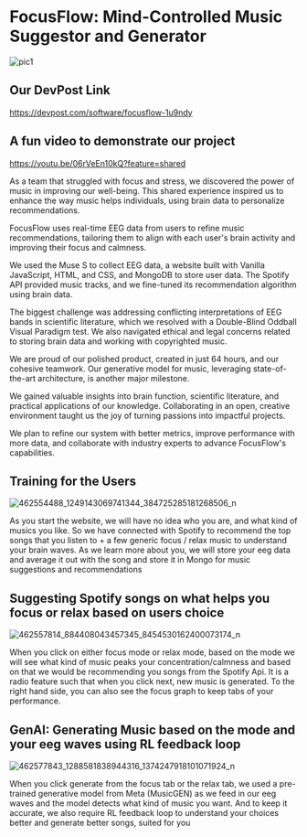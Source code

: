 # **FocusFlow: Mind-Controlled Music Suggestor and Generator**

![pic1](https://github.com/user-attachments/assets/3f8fd5ba-7a16-4432-9606-070b6491bb2d)

## Our DevPost Link
https://devpost.com/software/focusflow-1u9ndy

## A fun video to demonstrate our project

https://youtu.be/06rVeEn10kQ?feature=shared

As a team that struggled with focus and stress, we discovered the power of music in improving our well-being. This shared experience inspired us to enhance the way music helps individuals, using brain data to personalize recommendations.

FocusFlow uses real-time EEG data from users to refine music recommendations, tailoring them to align with each user's brain activity and improving their focus and calmness.

We used the Muse S to collect EEG data, a website built with Vanilla JavaScript, HTML, and CSS, and MongoDB to store user data. The Spotify API provided music tracks, and we fine-tuned its recommendation algorithm using brain data.

The biggest challenge was addressing conflicting interpretations of EEG bands in scientific literature, which we resolved with a Double-Blind Oddball Visual Paradigm test. We also navigated ethical and legal concerns related to storing brain data and working with copyrighted music.

We are proud of our polished product, created in just 64 hours, and our cohesive teamwork. Our generative model for music, leveraging state-of-the-art architecture, is another major milestone.

We gained valuable insights into brain function, scientific literature, and practical applications of our knowledge. Collaborating in an open, creative environment taught us the joy of turning passions into impactful projects.

We plan to refine our system with better metrics, improve performance with more data, and collaborate with industry experts to advance FocusFlow's capabilities.

## Training for the Users

![462554488_1249143069741344_384725285181268506_n](https://github.com/user-attachments/assets/7121d5d9-520c-45af-b2c6-0b7661110dfe)

As you start the website, we will have no idea who you are, and what kind of musics you like. So we have connected with Spotify to recommend the top songs that you listen to + a few generic focus / relax music to understand your brain waves. As we learn more about you, we will store your eeg data and average it out with the song and store it in Mongo for music suggestions and recommendations


## Suggesting Spotify songs on what helps you focus or relax based on users choice

![462557814_884408043457345_8454530162400073174_n](https://github.com/user-attachments/assets/c4635071-e7c5-4f6d-ad3a-f8f06616af5e)

When you click on either focus mode or relax mode, based on the mode we will see what kind of music peaks your concentration/calmness and based on that we would be recommending you songs from the Spotify Api. It is a radio feature such that when you click next, new music is generated. To the right hand side, you can also see the focus graph to keep tabs of your performance. 

## GenAI: Generating Music based on the mode and your eeg waves using RL feedback loop

![462577843_1288581838944316_1374247918101071924_n](https://github.com/user-attachments/assets/263f9908-2c7a-4c44-8dc0-74a6554ec0a6)

When you click generate from the focus tab or the relax tab, we used a pre-trained generative model from Meta (MusicGEN) as we feed in our eeg waves and the model detects what kind of music you want. And to keep it accurate, we also require RL feedback loop to understand your choices better and generate better songs, suited for you
